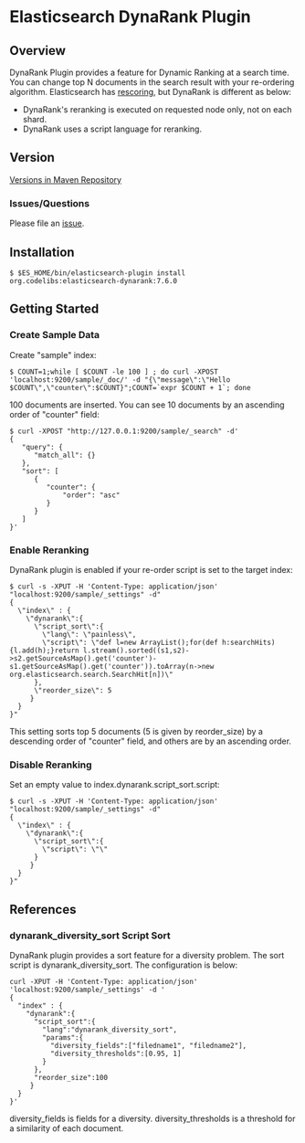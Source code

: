 Elasticsearch DynaRank Plugin
=======================

## Overview

DynaRank Plugin provides a feature for Dynamic Ranking at a search time.
You can change top N documents in the search result with your re-ordering algorithm.
Elasticsearch has [rescoring](http://www.elasticsearch.org/guide/en/elasticsearch/reference/current/search-request-rescore.html "rescoring"), but DynaRank is different as below:

 * DynaRank's reranking is executed on requested node only, not on each shard. 
 * DynaRank uses a script language for reranking.


## Version

[Versions in Maven Repository](https://repo1.maven.org/maven2/org/codelibs/elasticsearch-dynarank/)

### Issues/Questions

Please file an [issue](https://github.com/codelibs/elasticsearch-dynarank/issues "issue").

## Installation

    $ $ES_HOME/bin/elasticsearch-plugin install org.codelibs:elasticsearch-dynarank:7.6.0

## Getting Started

### Create Sample Data

Create "sample" index:

    $ COUNT=1;while [ $COUNT -le 100 ] ; do curl -XPOST 'localhost:9200/sample/_doc/' -d "{\"message\":\"Hello $COUNT\",\"counter\":$COUNT}";COUNT=`expr $COUNT + 1`; done

100 documents are inserted. You can see 10 documents by an ascending order of "counter" field:

    $ curl -XPOST "http://127.0.0.1:9200/sample/_search" -d'
    {
       "query": {
          "match_all": {}
       },
       "sort": [
          {
             "counter": {
                 "order": "asc"
             }
          }
       ]
    }'

### Enable Reranking

DynaRank plugin is enabled if your re-order script is set to the target index:

```
$ curl -s -XPUT -H 'Content-Type: application/json' "localhost:9200/sample/_settings" -d"
{
  \"index\" : {
    \"dynarank\":{
      \"script_sort\":{
        \"lang\": \"painless\",
        \"script\": \"def l=new ArrayList();for(def h:searchHits){l.add(h);}return l.stream().sorted((s1,s2)->s2.getSourceAsMap().get('counter')-s1.getSourceAsMap().get('counter')).toArray(n->new org.elasticsearch.search.SearchHit[n])\"
      },
      \"reorder_size\": 5
     }
  }
}"
```

This setting sorts top 5 documents (5 is given by reorder\_size) by a descending order of "counter" field, and others are by an ascending order.

### Disable Reranking

Set an empty value to index.dynarank.script\_sort.script:

```
$ curl -s -XPUT -H 'Content-Type: application/json' "localhost:9200/sample/_settings" -d"
{
  \"index\" : {
    \"dynarank\":{
      \"script_sort\":{
        \"script\": \"\"
      }
     }
  }
}"
```

## References

### dynarank\_diversity\_sort Script Sort

DynaRank plugin provides a sort feature for a diversity problem.
The sort script is dynarank\_diversity\_sort.
The configuration is below:

    curl -XPUT -H 'Content-Type: application/json' 'localhost:9200/sample/_settings' -d '
    {
      "index" : {
        "dynarank":{
          "script_sort":{
            "lang":"dynarank_diversity_sort",
            "params":{
              "diversity_fields":["filedname1", "filedname2"],
              "diversity_thresholds":[0.95, 1]
            }
          },
          "reorder_size":100
         }
      }
    }'

diversity\_fields is fields for a diversity.
diversity\_thresholds is a threshold for a similarity of each document.
